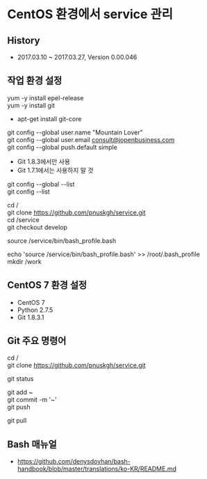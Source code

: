 # CentOS 환경에서 service 관리

## History

* 2017.03.10 ~ 2017.03.27, Version 0.00.046

## 작업 환경 설정

yum -y install epel-release  
yum -y install git  
* apt-get install git-core  

git config --global user.name "Mountain Lover"  
git config --global user.email consult@jopenbusiness.com  
git config --global push.default simple  
* Git 1.8.3에서만 사용
* Git 1.7.1에서는 사용하지 말 것

git config --global --list  
git config --list  

cd /  
git clone https://github.com/pnuskgh/service.git  
cd /service  
git checkout develop  

source /service/bin/bash_profile.bash  

echo 'source /service/bin/bash_profile.bash' >> /root/.bash_profile  
mkdir /work

## CentOS 7 환경 설정

* CentOS 7
* Python 2.7.5
* Git 1.8.3.1

## Git 주요 명령어

cd /  
git clone https://github.com/pnuskgh/service.git  

git status  

git add ~  
git commit -m '~'  
git push  

git pull  

## Bash 매뉴얼

* https://github.com/denysdovhan/bash-handbook/blob/master/translations/ko-KR/README.md

